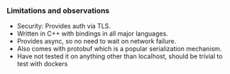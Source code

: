 ### Limitations and observations
- Security: Provides auth via TLS.
- Written in C++ with bindings in all major languages.
- Provides async, so no need to wait on network failure.
- Also comes with protobuf which is a popular serialization mechanism.
- Have not tested it on anything other than localhost, should be trivial to
  test with dockers
